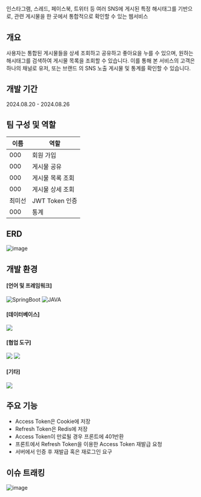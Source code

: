 

> # 
인스타그램, 스레드, 페이스북, 트위터 등 여러 SNS에 게시된 특정 해시태그를 기반으로, 관련 게시물을 한 곳에서 통합적으로 확인할 수 있는 웹서비스


## 개요
사용자는 통합된 게시물들을 상세 조회하고 공유하고 좋아요을 누를 수 있으며, 원하는 해시태그를 검색하여 게시물 목록을 조회할 수 있습니다. 
이를 통해 본 서비스의 고객은 하나의 채널로 유저, 또는 브랜드 의 SNS 노출 게시물 및 통계를 확인할 수 있습니다.

## 개발 기간
2024.08.20 - 2024.08.26

## 팀 구성 및 역할
|이름|역할|
|------|---|
|000|회원 가입|
|000|게시물 공유|
|000|게시물 목록 조회|
|000|게시물 상세 조회|
|최미선|JWT Token 인증|
|000|통계|

## ERD
![image](https://github.com/user-attachments/assets/83479aee-5754-468e-932b-877c60074641)


## 개발 환경
#### [언어 및 프레임워크] 
<div>
  <img alt="SpringBoot" src ="https://img.shields.io/badge/Spring Boot-6DB33F.svg?&style=for-the-badge&logo=Spring Boot&logoColor=white"/> 
<!--   <img alt="SpringSecurity" src ="https://img.shields.io/badge/Spring Security-6DB33F.svg?&style=for-the-badge&logo=springsecurity&logoColor=white"/> 
  <img alt="Hibernate" src ="https://img.shields.io/badge/hibernate-59666C.svg?&style=for-the-badge&logo=hibernate&logoColor=white"/> 
  <img alt="JPA" src ="https://img.shields.io/badge/JPA-6DB33F.svg?&style=for-the-badge&logo=jpa&logoColor=white"/>  -->
  <img alt ="JAVA" src="https://img.shields.io/badge/java-007396?style=for-the-badge&logo=java&logoColor=white">   
</div>


#### [데이터베이스] 
<img src="https://img.shields.io/badge/MySQL-4479A1?style=for-the-badge&logo=MySQL&logoColor=white">

#### [협업 도구]
<div>
    <img src="https://img.shields.io/badge/github-181717?style=for-the-badge&logo=github&logoColor=white">
    <img src="https://img.shields.io/badge/discord-5865F2?style=for-the-badge&logo=discord&logoColor=white">
</div>


#### [기타]
<img src="https://img.shields.io/badge/Redis-DC382D?style=for-the-badge&logo=Redis&logoColor=white"> 


## 주요 기능
- Access Token은 Cookie에 저장
- Refresh Token은 Redis에 저장
- Access Token이 만료될 경우 프론트에 401반환
- 프론트에서 Refresh Token을 이용한 Access Token 재발급 요청
- 서버에서 인증 후 재발급 혹은 재로그인 요구

## 이슈 트래킹
![image](https://github.com/user-attachments/assets/24504b2c-4a4d-455e-b354-b10649ec910d)


